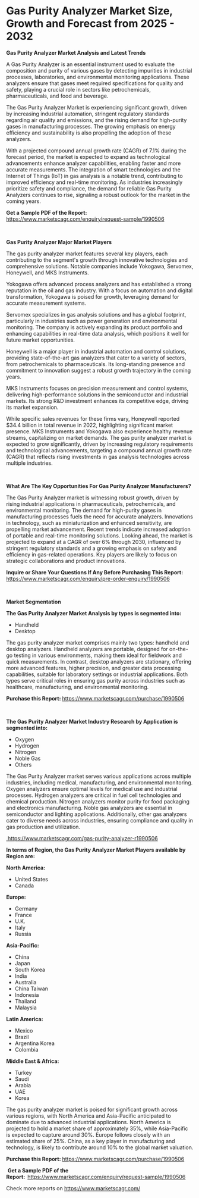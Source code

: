 <p><h1>Gas Purity Analyzer Market Size, Growth and Forecast from 2025 - 2032</h1></p><p><strong>Gas Purity Analyzer Market Analysis and Latest Trends</strong></p>
<p><p>A Gas Purity Analyzer is an essential instrument used to evaluate the composition and purity of various gases by detecting impurities in industrial processes, laboratories, and environmental monitoring applications. These analyzers ensure that gases meet required specifications for quality and safety, playing a crucial role in sectors like petrochemicals, pharmaceuticals, and food and beverage.</p><p>The Gas Purity Analyzer Market is experiencing significant growth, driven by increasing industrial automation, stringent regulatory standards regarding air quality and emissions, and the rising demand for high-purity gases in manufacturing processes. The growing emphasis on energy efficiency and sustainability is also propelling the adoption of these analyzers. </p><p>With a projected compound annual growth rate (CAGR) of 7.1% during the forecast period, the market is expected to expand as technological advancements enhance analyzer capabilities, enabling faster and more accurate measurements. The integration of smart technologies and the Internet of Things (IoT) in gas analysis is a notable trend, contributing to improved efficiency and real-time monitoring. As industries increasingly prioritize safety and compliance, the demand for reliable Gas Purity Analyzers continues to rise, signaling a robust outlook for the market in the coming years.</p></p>
<p><strong>Get a Sample PDF of the Report:&nbsp;</strong> <a href="https://www.marketscagr.com/enquiry/request-sample/1990506?utm_campaign=3546&utm_medium=2&utm_source=Github&utm_content=ia&utm_term=06042025&utm_id=gas-purity-analyzer">https://www.marketscagr.com/enquiry/request-sample/1990506</a></p>
<p>&nbsp;</p>
<p><strong>Gas Purity Analyzer Major Market Players</strong></p>
<p><p>The gas purity analyzer market features several key players, each contributing to the segment's growth through innovative technologies and comprehensive solutions. Notable companies include Yokogawa, Servomex, Honeywell, and MKS Instruments.</p><p>Yokogawa offers advanced process analyzers and has established a strong reputation in the oil and gas industry. With a focus on automation and digital transformation, Yokogawa is poised for growth, leveraging demand for accurate measurement systems.</p><p>Servomex specializes in gas analysis solutions and has a global footprint, particularly in industries such as power generation and environmental monitoring. The company is actively expanding its product portfolio and enhancing capabilities in real-time data analysis, which positions it well for future market opportunities.</p><p>Honeywell is a major player in industrial automation and control solutions, providing state-of-the-art gas analyzers that cater to a variety of sectors, from petrochemicals to pharmaceuticals. Its long-standing presence and commitment to innovation suggest a robust growth trajectory in the coming years.</p><p>MKS Instruments focuses on precision measurement and control systems, delivering high-performance solutions in the semiconductor and industrial markets. Its strong R&D investment enhances its competitive edge, driving its market expansion.</p><p>While specific sales revenues for these firms vary, Honeywell reported $34.4 billion in total revenue in 2022, highlighting significant market presence. MKS Instruments and Yokogawa also experience healthy revenue streams, capitalizing on market demands. The gas purity analyzer market is expected to grow significantly, driven by increasing regulatory requirements and technological advancements, targeting a compound annual growth rate (CAGR) that reflects rising investments in gas analysis technologies across multiple industries.</p></p>
<p>&nbsp;</p>
<p><strong>What Are The Key Opportunities For Gas Purity Analyzer Manufacturers?</strong></p>
<p><p>The Gas Purity Analyzer market is witnessing robust growth, driven by rising industrial applications in pharmaceuticals, petrochemicals, and environmental monitoring. The demand for high-purity gases in manufacturing processes fuels the need for accurate analyzers. Innovations in technology, such as miniaturization and enhanced sensitivity, are propelling market advancement. Recent trends indicate increased adoption of portable and real-time monitoring solutions. Looking ahead, the market is projected to expand at a CAGR of over 6% through 2030, influenced by stringent regulatory standards and a growing emphasis on safety and efficiency in gas-related operations. Key players are likely to focus on strategic collaborations and product innovations.</p></p>
<p><strong>Inquire or Share Your Questions If Any Before Purchasing This Report:</strong> <a href="https://www.marketscagr.com/enquiry/pre-order-enquiry/1990506?utm_campaign=3546&utm_medium=2&utm_source=Github&utm_content=ia&utm_term=06042025&utm_id=gas-purity-analyzer">https://www.marketscagr.com/enquiry/pre-order-enquiry/1990506</a></p>
<p>&nbsp;</p>
<p><strong>Market Segmentation</strong></p>
<p><strong>The Gas Purity Analyzer Market Analysis by types is segmented into:</strong></p>
<p><ul><li>Handheld</li><li>Desktop</li></ul></p>
<p><p>The gas purity analyzer market comprises mainly two types: handheld and desktop analyzers. Handheld analyzers are portable, designed for on-the-go testing in various environments, making them ideal for fieldwork and quick measurements. In contrast, desktop analyzers are stationary, offering more advanced features, higher precision, and greater data processing capabilities, suitable for laboratory settings or industrial applications. Both types serve critical roles in ensuring gas purity across industries such as healthcare, manufacturing, and environmental monitoring.</p></p>
<p><strong>Purchase this Report:&nbsp;</strong><a href="https://www.marketscagr.com/purchase/1990506?utm_campaign=3546&utm_medium=2&utm_source=Github&utm_content=ia&utm_term=06042025&utm_id=gas-purity-analyzer">https://www.marketscagr.com/purchase/1990506</a></p>
<p>&nbsp;</p>
<p><strong>The Gas Purity Analyzer Market Industry Research by Application is segmented into:</strong></p>
<p><ul><li>Oxygen</li><li>Hydrogen</li><li>Nitrogen</li><li>Noble Gas</li><li>Others</li></ul></p>
<p><p>The Gas Purity Analyzer market serves various applications across multiple industries, including medical, manufacturing, and environmental monitoring. Oxygen analyzers ensure optimal levels for medical use and industrial processes. Hydrogen analyzers are critical in fuel cell technologies and chemical production. Nitrogen analyzers monitor purity for food packaging and electronics manufacturing. Noble gas analyzers are essential in semiconductor and lighting applications. Additionally, other gas analyzers cater to diverse needs across industries, ensuring compliance and quality in gas production and utilization.</p></p>
<p><a href="https://www.marketscagr.com/gas-purity-analyzer-r1990506?utm_campaign=3546&utm_medium=2&utm_source=Github&utm_content=ia&utm_term=06042025&utm_id=gas-purity-analyzer">&nbsp;https://www.marketscagr.com/gas-purity-analyzer-r1990506</a></p>
<p><strong>In terms of Region, the Gas Purity Analyzer Market Players available by Region are:</strong></p>
<p>
    <p> <strong> North America: </strong>
        <ul>
            <li>United States</li>
            <li>Canada</li>
        </ul>
        </p> 
    <p> <strong> Europe: </strong>
        <ul>
            <li>Germany</li>
            <li>France</li>
            <li>U.K.</li>
            <li>Italy</li>
            <li>Russia</li>
        </ul>
        </p> 
    <p> <strong> Asia-Pacific: </strong>
        <ul>
            <li>China</li>
            <li>Japan</li>
            <li>South Korea</li>
            <li>India</li>
            <li>Australia</li>
            <li>China Taiwan</li>
            <li>Indonesia</li>
            <li>Thailand</li>
            <li>Malaysia</li>
        </ul>
        </p> 
    <p> <strong> Latin America: </strong>
        <ul>
            <li>Mexico</li>
            <li>Brazil</li>
            <li>Argentina Korea</li>
            <li>Colombia</li>
        </ul>
        </p> 
    <p> <strong> Middle East & Africa: </strong>
        <ul>
            <li>Turkey</li>
            <li>Saudi</li>
            <li>Arabia</li>
            <li>UAE</li>
            <li>Korea</li>
        </ul>
    </p>
    </p>
<p><p>The gas purity analyzer market is poised for significant growth across various regions, with North America and Asia-Pacific anticipated to dominate due to advanced industrial applications. North America is projected to hold a market share of approximately 35%, while Asia-Pacific is expected to capture around 30%. Europe follows closely with an estimated share of 25%. China, as a key player in manufacturing and technology, is likely to contribute around 10% to the global market valuation.</p></p>
<p><strong>Purchase this Report: </strong><a href="https://www.marketscagr.com/purchase/1990506?utm_campaign=3546&utm_medium=2&utm_source=Github&utm_content=ia&utm_term=06042025&utm_id=gas-purity-analyzer">https://www.marketscagr.com/purchase/1990506</a></p>
<p>&nbsp;<strong>Get a Sample PDF of the Report:&nbsp;&nbsp;</strong><a href="https://www.marketscagr.com/enquiry/request-sample/1990506?utm_campaign=3546&utm_medium=2&utm_source=Github&utm_content=ia&utm_term=06042025&utm_id=gas-purity-analyzer">https://www.marketscagr.com/enquiry/request-sample/1990506</a></p>
<p><strong></strong></p>
<p>Check more reports on <a href="https://www.marketscagr.com/?utm_campaign=3546&utm_medium=2&utm_source=Github&utm_content=ia&utm_term=06042025&utm_id=gas-purity-analyzer">https://www.marketscagr.com/</a></p>